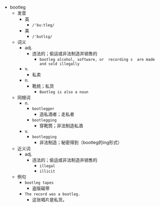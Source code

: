 - bootleg
  - 发音
    - 英
      - `/'buːtleg/`
    - 美
      - `/'butlɛɡ/`
  - 词义
    - adj.
      - 违法的；偷运或非法制造并销售的
        - `bootleg alcohol, software, or  recording s  are made and sold illegally`
    - v.
      - 私卖
    - n.
      - 靴统；私货
        - `Bootleg is also a noun`
  - 同根词
    - n.
      - `bootlegger`
        - 造私酒者；走私者
      - `bootlegging`
        - 穿靴筒；非法制造私酒
    - v.
      - `bootlegging`
        - 非法制造；秘密得到（bootleg的ing形式）
  - 近义词
    - adj.
      - 违法的；偷运或非法制造并销售的
        - `illegal`
        - `illicit`
  - 例句
    - `bootleg tapes`
      - 盗版磁带
    - `The record was a bootleg.`
      - 这张唱片是私货。

